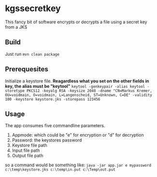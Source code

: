 # kgssecretkey

This fancy bit of software encrypts or decrypts a file using a secret key from a JKS

## Build

Just run `mvn clean package`

## Prerequesites

Initialize a keystore file. **Reagardless what you set on the other fields in key, the alias must be "keytool"**
`keytool -genkeypair -alias keytool -storetype PKCS12 -keyalg RSA -keysize 2048 -dname "CN=Markus Kremer, OU=voidmain, O=voidmain, L=Langenscheid, ST=Unknown, C=DE" -validity 100 -keystore keystore.jks -storepass 123456`

## Usage

The app consumes five commandline parameters.

1. Appmode: which could be "e" for encryption or "d" for decryption
2. Password: the keystores password
3. Keystore file path
4. Input file path
5. Output file path

so a command would be something
like: `java -jar app.jar e mypassword c:\temp\keystore.jks c:\temp\in.put c:\Temp\out.put`

